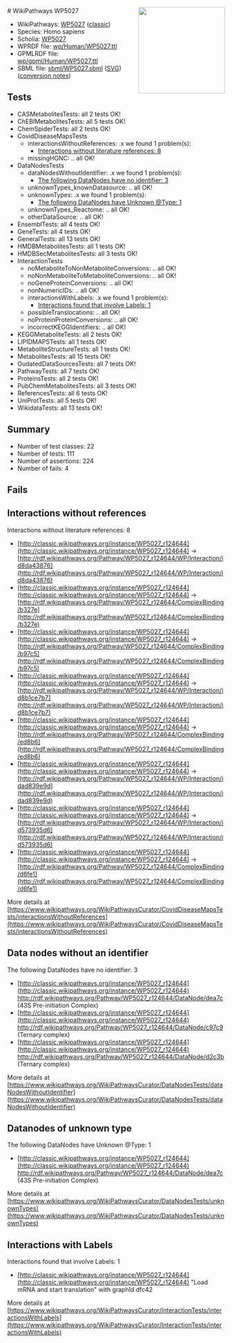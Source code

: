 <img style="float: right; width: 200px" src="https://upload.wikimedia.org/wikipedia/commons/thumb/8/83/Wplogo_with_text_500.png/640px-Wplogo_with_text_500.png" />
# WikiPathways WP5027

* WikiPathways: [WP5027](https://wikipathways.org/pathways/WP5027) ([classic](https://classic.wikipathways.org/instance/WP5027))
* Species: Homo sapiens
* Scholia: [WP5027](https://scholia.toolforge.org/wikipathways/WP5027)
* WPRDF file: [wp/Human/WP5027.ttl](../wp/Human/WP5027.ttl)
* GPMLRDF file: [wp/gpml/Human/WP5027.ttl](../wp/gpml/Human/WP5027.ttl)
* SBML file: [sbml/WP5027.sbml](../sbml/WP5027.sbml) ([SVG](../sbml/WP5027.svg)) ([conversion notes](../sbml/WP5027.txt))

## Tests
* CASMetabolitesTests: all 2 tests OK!
* ChEBIMetabolitesTests: all 5 tests OK!
* ChemSpiderTests: all 2 tests OK!
* CovidDiseaseMapsTests
    * interactionsWithoutReferences: .x we found 1 problem(s):
        * [Interactions without literature references: 8](#2e295936)
    * missingHGNC: .. all OK!
* DataNodesTests
    * dataNodesWithoutIdentifier: .x we found 1 problem(s):
        * [The following DataNodes have no identifier: 3](#d2d32fa2)
    * unknownTypes_knownDatasource: .. all OK!
    * unknownTypes: .x we found 1 problem(s):
        * [The following DataNodes have Unknown @Type: 1](#839973df)
    * unknownTypes_Reactome: .. all OK!
    * otherDataSource: .. all OK!
* EnsemblTests: all 4 tests OK!
* GeneTests: all 4 tests OK!
* GeneralTests: all 13 tests OK!
* HMDBMetabolitesTests: all 1 tests OK!
* HMDBSecMetabolitesTests: all 3 tests OK!
* InteractionTests
    * noMetaboliteToNonMetaboliteConversions: .. all OK!
    * noNonMetaboliteToMetaboliteConversions: .. all OK!
    * noGeneProteinConversions: .. all OK!
    * nonNumericIDs: .. all OK!
    * interactionsWithLabels: .x we found 1 problem(s):
        * [Interactions found that involve Labels: 1](#630d2678)
    * possibleTranslocations: .. all OK!
    * noProteinProteinConversions: .. all OK!
    * incorrectKEGGIdentifiers: .. all OK!
* KEGGMetaboliteTests: all 2 tests OK!
* LIPIDMAPSTests: all 1 tests OK!
* MetaboliteStructureTests: all 1 tests OK!
* MetabolitesTests: all 15 tests OK!
* OudatedDataSourcesTests: all 7 tests OK!
* PathwayTests: all 7 tests OK!
* ProteinsTests: all 2 tests OK!
* PubChemMetabolitesTests: all 3 tests OK!
* ReferencesTests: all 6 tests OK!
* UniProtTests: all 5 tests OK!
* WikidataTests: all 13 tests OK!


## Summary

* Number of test classes: 22
* Number of tests: 111
* Number of assertions: 224
* Number of fails: 4

## Fails

<a name="2e295936" />

## Interactions without references

Interactions without literature references: 8

* [http://classic.wikipathways.org/instance/WP5027_r124644](http://classic.wikipathways.org/instance/WP5027_r124644) -> [http://rdf.wikipathways.org/Pathway/WP5027_r124644/WP/Interaction/id8da43876](http://rdf.wikipathways.org/Pathway/WP5027_r124644/WP/Interaction/id8da43876)
* [http://classic.wikipathways.org/instance/WP5027_r124644](http://classic.wikipathways.org/instance/WP5027_r124644) -> [http://rdf.wikipathways.org/Pathway/WP5027_r124644/ComplexBinding/b327e](http://rdf.wikipathways.org/Pathway/WP5027_r124644/ComplexBinding/b327e)
* [http://classic.wikipathways.org/instance/WP5027_r124644](http://classic.wikipathways.org/instance/WP5027_r124644) -> [http://rdf.wikipathways.org/Pathway/WP5027_r124644/ComplexBinding/b97c5](http://rdf.wikipathways.org/Pathway/WP5027_r124644/ComplexBinding/b97c5)
* [http://classic.wikipathways.org/instance/WP5027_r124644](http://classic.wikipathways.org/instance/WP5027_r124644) -> [http://rdf.wikipathways.org/Pathway/WP5027_r124644/WP/Interaction/id8b1ce7b7](http://rdf.wikipathways.org/Pathway/WP5027_r124644/WP/Interaction/id8b1ce7b7)
* [http://classic.wikipathways.org/instance/WP5027_r124644](http://classic.wikipathways.org/instance/WP5027_r124644) -> [http://rdf.wikipathways.org/Pathway/WP5027_r124644/ComplexBinding/ed8b6](http://rdf.wikipathways.org/Pathway/WP5027_r124644/ComplexBinding/ed8b6)
* [http://classic.wikipathways.org/instance/WP5027_r124644](http://classic.wikipathways.org/instance/WP5027_r124644) -> [http://rdf.wikipathways.org/Pathway/WP5027_r124644/WP/Interaction/idad839e9d](http://rdf.wikipathways.org/Pathway/WP5027_r124644/WP/Interaction/idad839e9d)
* [http://classic.wikipathways.org/instance/WP5027_r124644](http://classic.wikipathways.org/instance/WP5027_r124644) -> [http://rdf.wikipathways.org/Pathway/WP5027_r124644/WP/Interaction/id573935d6](http://rdf.wikipathways.org/Pathway/WP5027_r124644/WP/Interaction/id573935d6)
* [http://classic.wikipathways.org/instance/WP5027_r124644](http://classic.wikipathways.org/instance/WP5027_r124644) -> [http://rdf.wikipathways.org/Pathway/WP5027_r124644/ComplexBinding/d6fe1](http://rdf.wikipathways.org/Pathway/WP5027_r124644/ComplexBinding/d6fe1)


More details at [https://www.wikipathways.org/WikiPathwaysCurator/CovidDiseaseMapsTests/interactionsWithoutReferences](https://www.wikipathways.org/WikiPathwaysCurator/CovidDiseaseMapsTests/interactionsWithoutReferences)

<a name="d2d32fa2" />

## Data nodes without an identifier

The following DataNodes have no identifier: 3

* [http://classic.wikipathways.org/instance/WP5027_r124644](http://classic.wikipathways.org/instance/WP5027_r124644) http://rdf.wikipathways.org/Pathway/WP5027_r124644/DataNode/dea7c (43S Pre-initiation 
Complex)
* [http://classic.wikipathways.org/instance/WP5027_r124644](http://classic.wikipathways.org/instance/WP5027_r124644) http://rdf.wikipathways.org/Pathway/WP5027_r124644/DataNode/c97c9 (Ternary complex)
* [http://classic.wikipathways.org/instance/WP5027_r124644](http://classic.wikipathways.org/instance/WP5027_r124644) http://rdf.wikipathways.org/Pathway/WP5027_r124644/DataNode/d2c3b (Ternary complex)


More details at [https://www.wikipathways.org/WikiPathwaysCurator/DataNodesTests/dataNodesWithoutIdentifier](https://www.wikipathways.org/WikiPathwaysCurator/DataNodesTests/dataNodesWithoutIdentifier)

<a name="839973df" />

## Datanodes of unknown type

The following DataNodes have Unknown @Type: 1

* [http://classic.wikipathways.org/instance/WP5027_r124644](http://classic.wikipathways.org/instance/WP5027_r124644) http://rdf.wikipathways.org/Pathway/WP5027_r124644/DataNode/dea7c (43S Pre-initiation 
Complex)


More details at [https://www.wikipathways.org/WikiPathwaysCurator/DataNodesTests/unknownTypes](https://www.wikipathways.org/WikiPathwaysCurator/DataNodesTests/unknownTypes)

<a name="630d2678" />

## Interactions with Labels

Interactions found that involve Labels: 1

* [http://classic.wikipathways.org/instance/WP5027_r124644](http://classic.wikipathways.org/instance/WP5027_r124644) "Load mRNA and start translation" with graphId dfc42


More details at [https://www.wikipathways.org/WikiPathwaysCurator/InteractionTests/interactionsWithLabels](https://www.wikipathways.org/WikiPathwaysCurator/InteractionTests/interactionsWithLabels)

